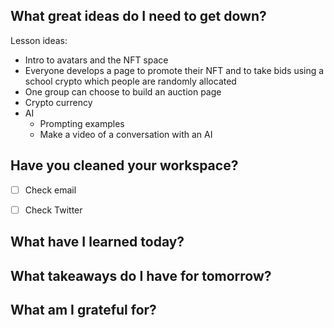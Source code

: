 
## What great ideas do I need to get down?

Lesson ideas:
- Intro to avatars and the NFT space
- Everyone develops a page to promote their NFT and to take bids using a school crypto which people are randomly allocated
- One group can choose to build an auction page
- Crypto currency
- AI
	- Prompting examples
	- Make a video of a conversation with an AI


## Have you cleaned your workspace?



- [ ] Check email
- [ ] Check Twitter


## What have I learned today?


## What takeaways do I have for tomorrow?


## What am I grateful for?

